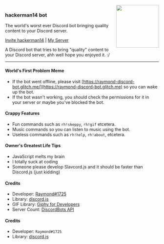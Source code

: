 <img align="right" width="140" height="140" src="https://cdn.discordapp.com/attachments/609430876626878476/622729942895034368/Avatar.png">

### hackerman14 bot
The world's worst ever Discord bot bringing quality content to your Discord server.


[Invite hackerman14](https://discordapp.com/oauth2/authorize?client_id=619613322903420929&scope=bot&permissions=8) | [My Server](https://discord.gg/fy6nBMg)

A Discord bot that tries to bring "quality" content to your Discord server, ahh well hope you enjoyed it. :/

* * *

#### **World's First Problem Meme**

*	If the bot went offline, please visit [https://raymond-discord-bot.glitch.me/](https://raymond-discord-bot.glitch.me) so you can wake up the bot.
*	If the bot wasn't working, you should check the permissions for it in your server or maybe you've blocked the bot.

#### **Crappy Features**

*   Fun commands such as `rh!skeppy`, `rh!gif` etcetera.
*   Music commands so you can listen to music using the bot.
*   Useless commands such as `rh!help`, `rh!about`, etcetera.

#### **Owner's Greatest Life Tips**

*	JavaScript melts my brain
*	I totally suck at coding
*	Someone please develop Slavcord.js and it should be faster than Discord.js (just kidding)

#### **Credits**

*   Developer: [Raymond#1725](https://raymond-1227.github.io)
*   Library: [discord.js](https://discord.js.org)
*   GIF Library: [Giphy for Developers](https://developers.giphy.com)
*   Server Count: [DiscordBots API](https://top.gg/api/docs)

#### Credits
- Developer: `Raymond#1725`
- Library: [discord.js](https://discord.js.org)
